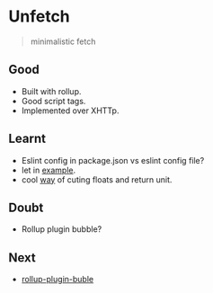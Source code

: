 # Unfetch

> minimalistic fetch

## Good
- Built with rollup.
- Good script tags.
- Implemented over XHTTp.

## Learnt
- Eslint config in package.json vs eslint config file?
- let in [example](https://github.com/developit/unfetch/blob/master/src/index.js#L8).
- cool [way](https://github.com/developit/unfetch/blob/master/src/index.js#L36) of cuting floats and return unit.

## Doubt
- Rollup plugin bubble?

## Next
- [rollup-plugin-buble](https://github.com/rollup/rollup-plugin-buble)
